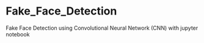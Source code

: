 # Fake_Face_Detection
 Fake Face Detection using Convolutional Neural Network (CNN) with jupyter notebook
